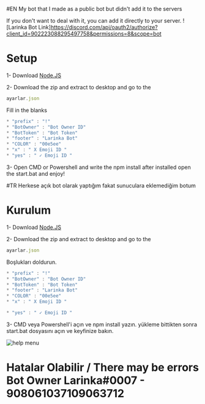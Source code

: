 #EN
My bot that I made as a public bot but didn't add it to the servers

If you don't want to deal with it, you can add it directly to your server. ![Larinka Bot Link]https://discord.com/api/oauth2/authorize?client_id=902223088295497758&permissions=8&scope=bot 

# Setup

1- Download [Node.JS](https://nodejs.org/en/)

2- Download the zip and extract to desktop and go to the 
```js
ayarlar.json
```
Fill in the blanks
```js
* "prefix" : "!"
* "BotOwner" : "Bot Owner ID"
* "BotToken" : "Bot Token"
* "footer" : "Larinka Bot"
* "COLOR" : "00e5ee"
* "x" : " X Emoji ID " 
* "yes" : " ✓ Emoji ID "
```
3- Open CMD or Powershell and write the npm install
after installed open the start.bat and enjoy!

#TR
Herkese açık bot olarak yaptığım fakat sunuculara eklemediğim botum

# Kurulum
1- Download [Node.JS](https://nodejs.org/en/)

2- Download the zip and extract to desktop and go to the 
```js
ayarlar.json
```
Boşlukları doldurun.
```js
* "prefix" : "!"
* "BotOwner" : "Bot Owner ID"
* "BotToken" : "Bot Token"
* "footer" : "Larinka Bot"
* "COLOR" : "00e5ee"
* "x" : " X Emoji ID "

* "yes" : " ✓ Emoji ID "
```
3- CMD veya Powershell'i açın ve npm install yazın. 
yükleme bittikten sonra start.bat dosyasını açın ve keyfinize bakın.

![help menu](https://user-images.githubusercontent.com/96020061/162844291-29db68bb-3a38-4ae3-92ce-1013ed8f8486.jpg)

# Hatalar Olabilir / There may be errors Bot Owner Larinka#0007 - 908061037109063712
